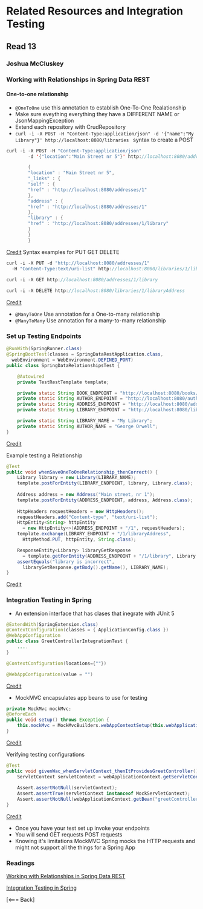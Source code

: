 # Related Resources and Integration Testing

## Read 13

### Joshua McCluskey

### Working with Relationships in Spring Data REST

#### One-to-one relationship
- `@OneToOne` use this annotation to establish One-To-One Realationship
- Make sure eveything everything they have a DIFFERENT NAME or JsonMappingException
- Extend each repository with CrudRepository
- `curl -i -X POST -H "Content-Type:application/json"
  -d '{"name":"My Library"}' http://localhost:8080/libraries
  ` syntax to create a POST
````Java
curl -i -X POST -H "Content-Type:application/json"
        -d '{"location":"Main Street nr 5"}' http://localhost:8080/addresses

        {
        "location" : "Main Street nr 5",
        "_links" : {
        "self" : {
        "href" : "http://localhost:8080/addresses/1"
        },
        "address" : {
        "href" : "http://localhost:8080/addresses/1"
        },
        "library" : {
        "href" : "http://localhost:8080/addresses/1/library"
        }
        }
        }

````
[Credit](https://www.baeldung.com/spring-data-rest-relationships)
Syntax examples for PUT GET DELETE
````Java
curl -i -X PUT -d "http://localhost:8080/addresses/1" 
  -H "Content-Type:text/uri-list" http://localhost:8080/libraries/1/libraryAddress
        
curl -i -X GET http://localhost:8080/addresses/1/library

curl -i -X DELETE http://localhost:8080/libraries/1/libraryAddress
````

[Credit](https://www.baeldung.com/spring-data-rest-relationships)


- `@ManyToOne` Use annotation for a One-to-many relationship
- `@ManyToMany` Use annotation for a many-to-many relationship

### Set up Testing Endpoints

````Java
@RunWith(SpringRunner.class)
@SpringBootTest(classes = SpringDataRestApplication.class, 
  webEnvironment = WebEnvironment.DEFINED_PORT)
public class SpringDataRelationshipsTest {

    @Autowired
    private TestRestTemplate template;

    private static String BOOK_ENDPOINT = "http://localhost:8080/books/";
    private static String AUTHOR_ENDPOINT = "http://localhost:8080/authors/";
    private static String ADDRESS_ENDPOINT = "http://localhost:8080/addresses/";
    private static String LIBRARY_ENDPOINT = "http://localhost:8080/libraries/";

    private static String LIBRARY_NAME = "My Library";
    private static String AUTHOR_NAME = "George Orwell";
}
````
[Credit](https://www.baeldung.com/spring-data-rest-relationships)

Example testing a Relationship

````Java
@Test
public void whenSaveOneToOneRelationship_thenCorrect() {
    Library library = new Library(LIBRARY_NAME);
    template.postForEntity(LIBRARY_ENDPOINT, library, Library.class);
   
    Address address = new Address("Main street, nr 1");
    template.postForEntity(ADDRESS_ENDPOINT, address, Address.class);
    
    HttpHeaders requestHeaders = new HttpHeaders();
    requestHeaders.add("Content-type", "text/uri-list");
    HttpEntity<String> httpEntity 
      = new HttpEntity<>(ADDRESS_ENDPOINT + "/1", requestHeaders);
    template.exchange(LIBRARY_ENDPOINT + "/1/libraryAddress", 
      HttpMethod.PUT, httpEntity, String.class);

    ResponseEntity<Library> libraryGetResponse 
      = template.getForEntity(ADDRESS_ENDPOINT + "/1/library", Library.class);
    assertEquals("library is incorrect", 
      libraryGetResponse.getBody().getName(), LIBRARY_NAME);
}

````
[Credit](https://www.baeldung.com/spring-data-rest-relationships)
### Integration Testing in Spring
- An extension interface that has clases that inegrate with JUnit 5

````Java
@ExtendWith(SpringExtension.class)
@ContextConfiguration(classes = { ApplicationConfig.class })
@WebAppConfiguration
public class GreetControllerIntegrationTest {
    ....
}

@ContextConfiguration(locations={""})

@WebAppConfiguration(value = "")
````
[Credit](https://www.baeldung.com/integration-testing-in-spring)


- MockMVC encapsulates app beans to use for testing

````Java
private MockMvc mockMvc;
@BeforeEach
public void setup() throws Exception {
    this.mockMvc = MockMvcBuilders.webAppContextSetup(this.webApplicationContext).build();
}
````
[Credit](https://www.baeldung.com/integration-testing-in-spring)

Verifying testing configurations

````Java
@Test
public void givenWac_whenServletContext_thenItProvidesGreetController() {
    ServletContext servletContext = webApplicationContext.getServletContext();
    
    Assert.assertNotNull(servletContext);
    Assert.assertTrue(servletContext instanceof MockServletContext);
    Assert.assertNotNull(webApplicationContext.getBean("greetController"));
}
````
[Credit](https://www.baeldung.com/integration-testing-in-spring)

- Once you have your test set up invoke your endpoints
- You will send GET requests POST requests
- Knowing it's limitations MockMVC Spring mocks the HTTP requests and might not support all the things for a Spring App

### Readings
[Working with Relationships in Spring Data REST](https://www.baeldung.com/spring-data-rest-relationships)

[Integration Testing in Spring](https://www.baeldung.com/integration-testing-in-spring)

[<=== Back]